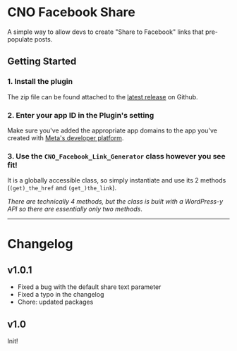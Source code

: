 # CNO Facebook Share

A simple way to allow devs to create "Share to Facebook" links that pre-populate posts.

## Getting Started

### 1. Install the plugin

The zip file can be found attached to the [latest release](https://github.com/choctaw-nation/cno-plugin-facebook-share/releases) on Github.

### 2. Enter your app ID in the Plugin's setting

Make sure you've added the appropriate app domains to the app you've created with [Meta's developer platform](https://developers.facebook.com).

### 3. Use the `CNO_Facebook_Link_Generator` class however you see fit!

It is a globally accessible class, so simply instantiate and use its 2 methods (`(get)_the_href` and `(get_)the_link`).

_There are technically 4 methods, but the class is built with a WordPress-y API so there are essentially only two methods_.

---

# Changelog

## v1.0.1

-   Fixed a bug with the default share text parameter
-   Fixed a typo in the changelog
-   Chore: updated packages

## v1.0

Init!
